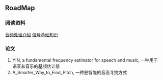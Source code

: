 ## RoadMap

### 阅读资料

[音频处理介绍](https://store.objccn.io/issue-24-1/)
[信号基础知识](https://jackschaedler.github.io/circles-sines-signals/sampling.html)

### 论文

1. YIN, a fundamental frequency estimator for speech and music, 一种用于语音和音乐的基频估计器
2. A_Smarter_Way_to_Find_Pitch, 一种更智能的音高寻找方式